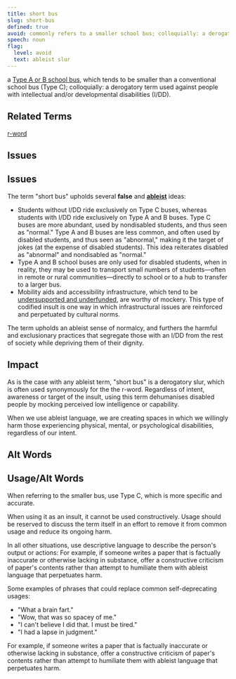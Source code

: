 ```yaml
---
title: short bus
slug: short-bus
defined: true
avoid: commonly refers to a smaller school bus; colloquially: a derogatory term insult against or at the expense of people with intellectual or developmental disabilities (I/DD).
speech: noun
flag:
  level: avoid
  text: ableist slur
---
```


a [Type A or B school bus](https://en.wikipedia.org/wiki/School_bus#Types), which tends to be smaller than a conventional school bus (Type C); colloquially: a derogatory term used against people with intellectual and/or developmental disabilities (I/DD). 

## Related Terms
[r-word](/r-word/)

## Issues

## Issues
The term "short bus" upholds several **false** and **[ableist](/definitions/ableism)** ideas:
- Students without I/DD ride exclusively on Type C buses, whereas students with I/DD ride exclusively on Type A and B buses. Type C buses are more abundant, used by nondisabled students, and thus seen as "normal." Type A and B buses are less common, and often used by disabled students, and thus seen as "abnormal," making it the target of jokes (at the expense of disabled students). This idea reiterates disabled as "abnormal" and nondisabled as "normal."
- Type A and B school buses are only used for disabled students, when in reality, they may be used to transport small numbers of students&mdash;often in remote or rural communities&mdash;directly to school or to a hub to transfer to a larger bus.
- Mobility aids and accessibility infrastructure, which tend to be [undersupported and underfunded](https://www.nydailynews.com/opinion/ny-oped-infrastructure-raw-deal-disabled-20210805-mgmhsqiy4rdtvc3jsgqhvilf5u-story.html), are worthy of mockery. This type of codified insult is one way in which infrastructural issues are reinforced and perpetuated by cultural norms.

The term upholds an ableist sense of normalcy, and furthers the harmful and exclusionary practices that segregate those with an I/DD from the rest of society while depriving them of their dignity.

## Impact

As is the case with any ableist term, "short bus" is a derogatory slur, which is often used synonymously for the the r-word. Regardless of intent, awareness or target of the insult, using this term dehumanises disabled people by mocking perceived low intelligence or capability.

When we use ableist language, we are creating spaces in which we willingly harm those experiencing physical, mental, or psychological disabilities, regardless of our intent.

## Alt Words

## Usage/Alt Words

When referring to the smaller bus, use Type C, which is more specific and accurate.

When using it as an insult, it cannot be used constructively. Usage should be reserved to discuss the term itself in an effort to remove it from common usage and reduce its ongoing harm.

In all other situations, use descriptive language to describe the person's output or actions: For example, if someone writes a paper that is factually inaccurate or otherwise lacking in substance, offer a constructive criticism of paper's contents rather than attempt to humiliate them with ableist language that perpetuates harm.

Some examples of phrases that could replace common self-deprecating usages:
- "What a brain fart."
- "Wow, that was so spacey of me."
- "I can't believe I did that. I must be tired."
- "I had a lapse in judgment."

For example, if someone writes a paper that is factually inaccurate or otherwise lacking in substance, offer a constructive criticism of paper's contents rather than attempt to humiliate them with ableist language that perpetuates harm.
